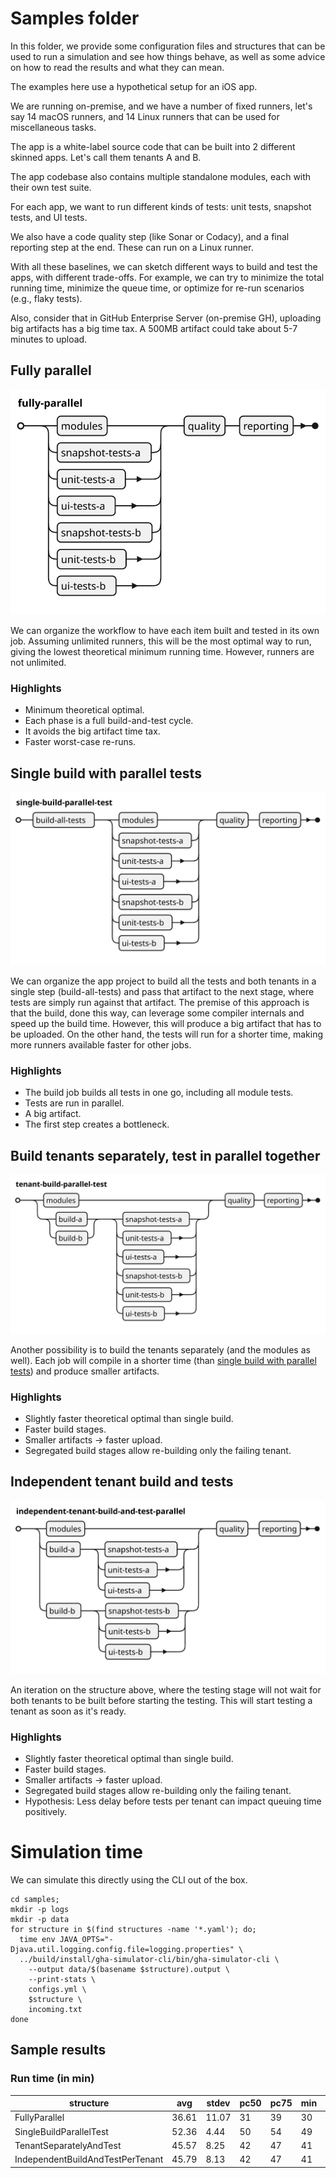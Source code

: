 # Samples folder

In this folder, we provide some configuration files and structures that can be used to run a simulation and see how things behave, as well as some advice on how to read the results and what they can mean.

The examples here use a hypothetical setup for an iOS app.

We are running on-premise, and we have a number of fixed runners, let's say 14 macOS runners, and 14 Linux runners that can be used for miscellaneous tasks.

The app is a white-label source code that can be built into 2 different skinned apps. Let's call them tenants A and B.

The app codebase also contains multiple standalone modules, each with their own test suite. 

For each app, we want to run different kinds of tests: unit tests, snapshot tests, and UI tests.

We also have a code quality step (like Sonar or Codacy), and a final reporting step at the end. These can run on a Linux runner.

With all these baselines, we can sketch different ways to build and test the apps, with different trade-offs. For example, we can try to minimize the total running time, minimize the queue time, or optimize for re-run scenarios (e.g., flaky tests).

Also, consider that in GitHub Enterprise Server (on-premise GH), uploading big artifacts has a big time tax. A 500MB artifact could take about 5-7 minutes to upload.

## Fully parallel

![fully parallel](.md/fully-parallel.svg)

We can organize the workflow to have each item built and tested in its own job. Assuming unlimited runners, this will be the most optimal way to run, giving the lowest theoretical minimum running time. However, runners are not unlimited.

### Highlights

* Minimum theoretical optimal.
* Each phase is a full build-and-test cycle.
* It avoids the big artifact time tax.
* Faster worst-case re-runs.

## Single build with parallel tests

![](./.md/single-build-parallel-test.svg)

We can organize the app project to build all the tests and both tenants in a single step (build-all-tests) and pass that artifact to the next stage, where tests are simply run against that artifact. The premise of this approach is that the build, done this way, can leverage some compiler internals and speed up the build time. However, this will produce a big artifact that has to be uploaded. On the other hand, the tests will run for a shorter time, making more runners available faster for other jobs.

### Highlights

* The build job builds all tests in one go, including all module tests.
* Tests are run in parallel.
* A big artifact.
* The first step creates a bottleneck.

## Build tenants separately, test in parallel together

![](./.md/tenants-separately-parallel-test.svg)

Another possibility is to build the tenants separately (and the modules as well). Each job will compile in a shorter time (than [single build with parallel tests](#single-build-with-parallel-tests)) and produce smaller artifacts.

### Highlights

* Slightly faster theoretical optimal than single build.
* Faster build stages.
* Smaller artifacts -> faster upload.
* Segregated build stages allow re-building only the failing tenant.
 
## Independent tenant build and tests

![](./.md/independent-tenant-build-and-tests.svg)

An iteration on the structure above, where the testing stage will not wait for both tenants to be built before starting the testing. This will start testing a tenant as soon as it's ready.

### Highlights

* Slightly faster theoretical optimal than single build.
* Faster build stages.
* Smaller artifacts -> faster upload.
* Segregated build stages allow re-building only the failing tenant.
* Hypothesis: Less delay before tests per tenant can impact queuing time positively.

# Simulation time

We can simulate this directly using the CLI out of the box.

```shell
cd samples;
mkdir -p logs
mkdir -p data
for structure in $(find structures -name '*.yaml'); do; 
  time env JAVA_OPTS="-Djava.util.logging.config.file=logging.properties" \
  ../build/install/gha-simulator-cli/bin/gha-simulator-cli \
    --output data/$(basename $structure).output \
    --print-stats \
    configs.yml \
    $structure \
    incoming.txt
done
```


## Sample results

### Run time (in min)

|structure|avg|stdev|pc50|pc75|min|max|
|---------|---|-----|----|----|---|---|
|FullyParallel|36.61|11.07|31|39|30|98|
|SingleBuildParallelTest|52.36|4.44|50|54|49|77|
|TenantSeparatelyAndTest|45.57|8.25|42|47|41|89|
|IndependentBuildAndTestPerTenant|45.79|8.13|42|47|41|92|
